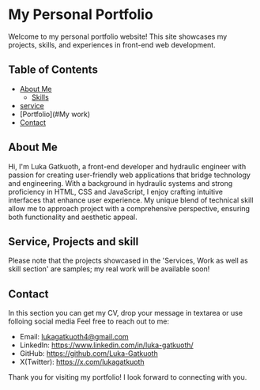 # My Personal Portfolio

Welcome to my personal portfolio website! This site showcases my projects, skills, and experiences in front-end web development. 

## Table of Contents
- [About Me](#about-me)
   - [Skills](#skills)
- [service](#projects)
- [Portfolio](#My work)
- [Contact](#contact)

## About Me
Hi, I'm Luka Gatkuoth, a front-end developer and hydraulic engineer with passion for creating user-friendly web applications that bridge technology and engineering. With a background in hydraulic systems and strong proficiency in HTML, CSS and JavaScript, I enjoy crafting intuitive interfaces that enhance user experience. My unique blend of technical skill allow me to approach project with a comprehensive perspective, ensuring both functionality and aesthetic appeal. 

## Service, Projects and skill
Please note that the projects showcased in the 'Services, Work as well as skill section' are samples; my real work will be available soon!

## Contact
In this section you can get my CV, drop your message in textarea or use folloing social media
Feel free to reach out to me:
- Email: lukagatkuoth4@gmail.com
- LinkedIn: https://www.linkedin.com/in/luka-gatkuoth/
- GitHub: https://github.com/Luka-Gatkuoth
- X(Twitter): https://x.com/lukagatkuoth

Thank you for visiting my portfolio! I look forward to connecting with you.
